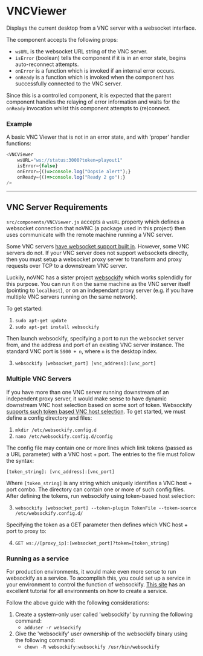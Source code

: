 # VNCViewer

Displays the current desktop from a VNC server with a websocket interface.

The component accepts the following props:

- `wsURL` is the websocket URL string of the VNC server.
- `isError` (boolean) tells the component if it is in an error state, begins auto-reconnect attempts.
- `onError` is a function which is invoked if an internal error occurs.
- `onReady` is a function which is invoked when the component has successfully connected to the VNC server.

Since this is a controlled component, it is expected that the parent component handles the relaying of error information and waits for the `onReady` invocation whilst this component attempts to (re)connect.

### Example

A basic VNC Viewer that is not in an error state, and with 'proper' handler functions:

```javascript
<VNCViewer
    wsURL="ws://status:3000?token=playout1"
    isError={false}
    onError={()=>console.log("Oopsie alert");}
    onReady={()=>console.log("Ready 2 go");}
/>
```

---

## VNC Server Requirements

`src/components/VNCViewer.js` accepts a `wsURL` property which defines a websocket connection that noVNC (a package used in this project) then uses communicate with the remote machine running a VNC server.

Some VNC servers [have websocket support built in](https://github.com/novnc/noVNC#server-requirements). However, some VNC servers do not. If your VNC server does not support websockets directly, then you must setup a websocket proxy server to transform and proxy requests over TCP to a downstream VNC server.

Luckily, noVNC has a sister project [websockify](https://github.com/novnc/websockify) which works splendidly for this purpose. You can run it on the same machine as the VNC server itself (pointing to `localhost`), or on an independant proxy server (e.g. if you have multiple VNC servers running on the same network).

To get started:

1. `sudo apt-get update`
2. `sudo apt-get install websockify`

Then launch websockify, specifying a port to run the websocket server from, and the address and port of an existing VNC server instance. The standard VNC port is `5900 + n`, where `n` is the desktop index.

3. `websockify [websocket_port] [vnc_address]:[vnc_port]`

### Multiple VNC Servers

If you have more than one VNC server running downstream of an independent proxy server, it would make sense to have dynamic downstream VNC host selection based on some sort of token. Websockify [supports such token based VNC host selection](https://github.com/novnc/websockify/wiki/Token-based-target-selection). To get started, we must define a config directory and files:

1. `mkdir /etc/websockify.config.d`
2. `nano /etc/websockify.config.d/config`

The config file may contain one or more lines which link tokens (passed as a URL parameter) with a VNC host + port. The entries to the file must follow the syntax:

`[token_string]: [vnc_address]:[vnc_port]`

Where `[token_string]` is any string which uniquely identifies a VNC host + port combo. The directory can contain one or more of such config files. After defining the tokens, run websockify using token-based host selection:

3. `websockify [websocket_port] --token-plugin TokenFile --token-source /etc/websockify.config.d/`

Specifying the token as a GET parameter then defines which VNC host + port to proxy to:

4. `GET ws://[proxy_ip]:[websocket_port]?token=[token_string]`

### Running as a service

For production environments, it would make even more sense to run websockify as a service. To accomplish this, you could set up a service in your environment to control the function of websockify. [This site](https://blog.frd.mn/how-to-set-up-proper-startstop-services-ubuntu-debian-mac-windows/) has an excellent tutorial for all environments on how to create a service.

Follow the above guide with the following considerations:

1. Create a system-only user called 'websockify' by running the following command:
   - `adduser -r websockify`
2. Give the 'websockify' user ownership of the websockify binary using the following command:
   - `chown -R websockify:websockify /usr/bin/websockify`
